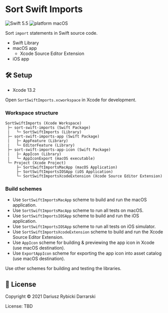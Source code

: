 # Sort Swift Imports

![Swift 5.5](https://img.shields.io/badge/swift-5.5-orange.svg)
![platform macOS](https://img.shields.io/badge/platform-macOS-blue.svg)

Sort `import` statements in Swift source code.

- Swift Library
- macOS app
    - Xcode Source Editor Extension
- iOS app

## 🛠 Setup

- Xcode 13.2

Open `SortSwiftImports.xcworkspace` in Xcode for development.

### Workspace structure

```
SortSwiftImports (Xcode Workspace)
 ├─ sort-swift-imports (Swift Package)
 |   └─ SortSwiftImports (Library)
 ├─ sort-swift-imports-app (Swift Package)
 |   ├─ AppFeature (Library)
 |   └─ EditorFeature (Library)
 ├─ sort-swift-imports-app-icon (Swift Package)
 |   ├─ AppIcon (Library)
 |   └─ AppIconExport (macOS executable)
 └─ Project (Xcode Project)
     ├─ SortSwiftImportsMacApp (macOS Application)
     ├─ SortSwiftImportsIOSApp (iOS Application)
     └─ SortSwiftImportsXcodeExtension (Xcode Source Editor Extension)
```

### Build schemes

- Use `SortSwiftImportsMacApp` scheme to build and run the macOS application.
- Use `SortSwiftImportsMacApp` scheme to run all tests on macOS.
- Use `SortSwiftImportsIOSApp` scheme to build and run the iOS application.
- Use `SortSwiftImportsIOSApp` scheme to run all tests on iOS simulator.
- Use `SortSwiftImportsXcodeExtension` scheme to build and run the Xcode Source Editor Extension. 
- Use `AppIcon` scheme for building & previewing the app icon in Xcode (use macOS destination).
- Use `ExportAppIcon` scheme for exporting the app icon into asset catalog (use macOS destination).

Use other schemes for building and testing the libraries.

## 📄 License

Copyright © 2021 Dariusz Rybicki Darrarski

License: TBD

